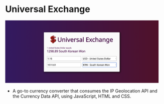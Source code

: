 # Universal Exchange 

<p align="left">
<img src="https://github.com/SarahMelki/universal-exchange/blob/main/header.png?raw=true" alt="kdrama-banner" border="0" height="200">
</p>


- A go-to currency converter that consumes the IP Geolocation API and the Currency Data API, using JavaScript, HTML and CSS.
